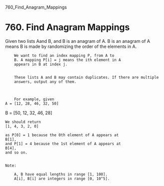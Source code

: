760_Find_Anagram_Mappings
# 760. Find Anagram Mappings

Given two lists Aand B, and B is an anagram of A.
        B is an anagram of A means B is made by randomizing
        the order of the elements in A.
    
    
        We want to find an index mapping P, from A to
        B. A mapping P[i] = j means the ith element in A
        appears in B at index j.
    
    
        These lists A and B may contain duplicates. If there are multiple
        answers, output any of them.
    

    
        For example, given
    A = [12, 28, 46, 32, 50]
B = [50, 12, 32, 46, 28]

    
    We should return
    [1, 4, 3, 2, 0]

    as P[0] = 1 because the 0th element of A appears at
    B[1],
    and P[1] = 4 because the 1st element of A appears at
    B[4],
    and so on.
    

    Note:
    
        A, B have equal lengths in range [1, 100].
        A[i], B[i] are integers in range [0, 10^5].
